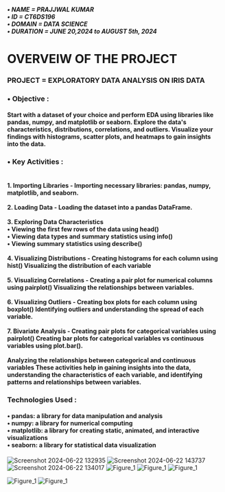 <h5>
   <br>&#x2022; NAME = PRAJJWAL KUMAR
    <br>&#x2022; ID =  CT6DS196
    <br>&#x2022; DOMAIN = DATA SCIENCE
   <br>&#x2022; DURATION =  JUNE 20,2024 to AUGUST 5th, 2024
</h5>


<h1>OVERVEIW OF THE PROJECT</h1>

<h3>PROJECT = EXPLORATORY DATA ANALYSIS ON IRIS DATA </h3>

<h3>&#x2022; Objective :</h3>

<h4>Start with a dataset of your choice and perform EDA using libraries like pandas, numpy,
and matplotlib or seaborn. Explore the data's characteristics, distributions, correlations,
and outliers. Visualize your findings with histograms, scatter plots, and heatmaps to
gain insights into the data.</h4>

<h3>&#x2022; Key Activities :</h3>
<h4>
<br>1. Importing Libraries - Importing necessary libraries: pandas, numpy, matplotlib, and seaborn.</br>
<br>2. Loading Data - Loading the dataset into a pandas DataFrame.</br>
<br>3. Exploring Data Characteristics
 <br>&#x2022; Viewing the first few rows of the data using head()
 <br>&#x2022; Viewing data types and summary statistics using info()
 <br>&#x2022; Viewing summary statistics using describe()</br>
<br>4. Visualizing Distributions - Creating histograms for each column using hist()
Visualizing the distribution of each variable</br>
<br>5. Visualizing Correlations - Creating a pair plot for numerical columns using pairplot()
Visualizing the relationships between variables.</br>
<br>6. Visualizing Outliers - Creating box plots for each column using boxplot()
Identifying outliers and understanding the spread of each variable.</br>
<br>7. Bivariate Analysis - Creating pair plots for categorical variables using pairplot()
Creating bar plots for categorical variables vs continuous variables using plot.bar().</br>
<br>Analyzing the relationships between categorical and continuous variables
These activities help in gaining insights into the data, understanding the characteristics of each variable, and identifying patterns and relationships between variables.
</h4>

<h3>Technologies Used :</h3>
<h4>
&#x2022; pandas: a library for data manipulation and analysis
<br>&#x2022; numpy: a library for numerical computing
<br>&#x2022; matplotlib: a library for creating static, animated, and interactive visualizations
<br>&#x2022; seaborn: a library for statistical data visualization
</h4>

![Screenshot 2024-06-22 132935](https://github.com/P-78prajjwal/CODETECH/assets/77610728/b78660f2-d59c-4788-b721-e1c89ecc5060)
![Screenshot 2024-06-22 143737](https://github.com/P-78prajjwal/CODETECH/assets/77610728/ef344f8e-2238-4c7c-9530-aca4f1365144)
![Screenshot 2024-06-22 134017](https://github.com/P-78prajjwal/CODETECH/assets/77610728/d186216b-1bf2-4179-9773-28bf1814a46e)
![Figure_1](https://github.com/P-78prajjwal/CODETECH/assets/77610728/4ff29849-cb0c-47b5-8cb8-ac8767dd7f69)
![Figure_1](https://github.com/P-78prajjwal/CODETECH/assets/77610728/c47f6363-9daf-4564-86c9-9794c0656076)
![Figure_1](https://github.com/P-78prajjwal/CODETECH/assets/77610728/c47f6363-9daf-4564-86c9-9794c0656076)

![Figure_1](https://github.com/P-78prajjwal/CODETECH/assets/77610728/91078fe8-6fef-40f9-a18c-f5c04d0527d9)
![Figure_1](https://github.com/P-78prajjwal/CODETECH/assets/77610728/91078fe8-6fef-40f9-a18c-f5c04d0527d9)
